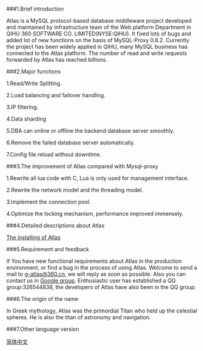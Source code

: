 ###1.Brief introduction

Atlas is a MySQL protocol-based database middleware project developed and maintained by infrastructure team of the Web platform Department in QIHU 360 SOFTWARE CO. LIMITED(NYSE:QIHU). It fixed lots of bugs and added lot of new functions on the basis of MySQL-Proxy 0.8.2. Currently the project has been widely applied in QIHU, many MySQL business has connected to the Atlas platform. The number of read and write requests forwarded by Atlas has reached billions.
 
###2.Major functions

1.Read/Write Splitting.

2.Load balancing and failover handling.

3.IP filtering.

4.Data sharding

5.DBA can online or offline the backend database server smoothly.

6.Remove the failed database server automatically.

7.Config file reload without downtime.

###3.The improvement of Atlas compared with Mysql-proxy

1.Rewrite all lua code with C, Lua is only used for management interface.

2.Rewrite the network model and the threading model.

3.Implement the connection pool.

4.Optimize the locking mechanism, performance improved immensely.

###4.Detailed descriptions about Atlas

[The installing of Atlas](https://github.com/Qihoo360/Atlas/wiki/Installing-Atlas)

###5.Requirement and feedback

If You have new functional requirements about Atlas in the production environment, or find a bug in the process of using Atlas. Welcome to send a mail to g-atlas@360.cn, we will reply as soon as possible. Also you can contact us in [Google group](https://groups.google.com/forum/#!forum/atlas-proxy). Enthusiastic user has established a QQ group:326544838, the developers of Atlas have also been in the QQ group.

###6.The origin of the name

In Greek mythology, Atlas was the primordial Titan who held up the celestial spheres. He is also the titan of astronomy and navigation.

###7.Other language version

[简体中文](README_ZH.md)
 
